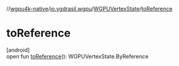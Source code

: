 //[wgpu4k-native](../../../index.md)/[io.ygdrasil.wgpu](../index.md)/[WGPUVertexState](index.md)/[toReference](to-reference.md)

# toReference

[android]\
open fun [toReference](to-reference.md)(): WGPUVertexState.ByReference